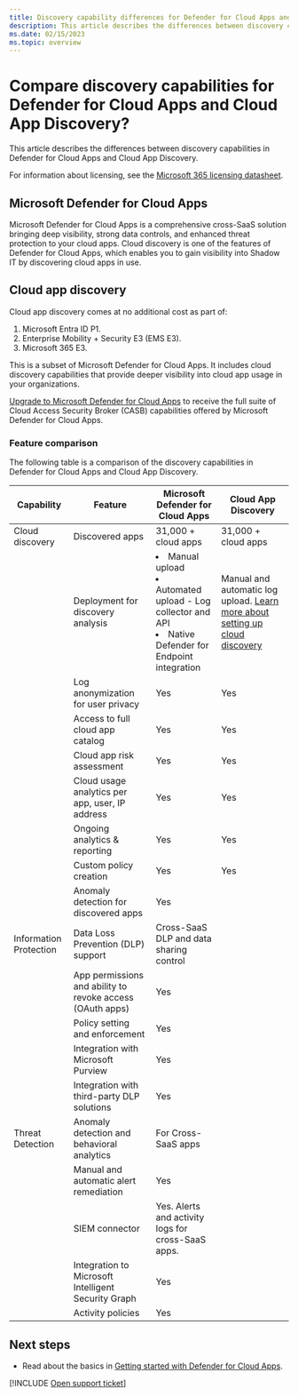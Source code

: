 ```yaml
---
title: Discovery capability differences for Defender for Cloud Apps and Cloud App Discovery
description: This article describes the differences between discovery capabilities in Defender for Cloud Apps and Cloud App Discovery (part of Microsoft Entra ID).
ms.date: 02/15/2023
ms.topic: overview
---
```


# Compare discovery capabilities for Defender for Cloud Apps and Cloud App Discovery?

This article describes the differences between discovery capabilities in Defender for Cloud Apps and Cloud App Discovery.

For information about licensing, see the [Microsoft 365 licensing datasheet](https://aka.ms/M365EnterprisePlans).

## Microsoft Defender for Cloud Apps

Microsoft Defender for Cloud Apps is a comprehensive cross-SaaS solution bringing deep visibility, strong data controls, and enhanced threat protection to your cloud apps. Cloud discovery is one of the features of Defender for Cloud Apps, which enables you to gain visibility into Shadow IT by discovering cloud apps in use.

## Cloud app discovery

Cloud app discovery comes at no additional cost as part of:

1. Microsoft Entra ID P1.
1. Enterprise Mobility + Security E3 (EMS E3).
1. Microsoft 365 E3.
    
This is a subset of Microsoft Defender for Cloud Apps. It includes cloud discovery capabilities that provide deeper visibility into cloud app usage in your organizations.

[Upgrade to Microsoft Defender for Cloud Apps](https://www.microsoft.com/security/business/cloud-apps-defender) to receive the full suite of Cloud Access Security Broker (CASB) capabilities offered by Microsoft Defender for Cloud Apps.

### Feature comparison

The following table is a comparison of the discovery capabilities in Defender for Cloud Apps and Cloud App Discovery.

|Capability|Feature|Microsoft Defender for Cloud Apps| Cloud App Discovery |
|----|----|----|----|
|Cloud discovery|Discovered apps|31,000 + cloud apps|31,000 + cloud apps|
||Deployment for discovery analysis|<li> Manual upload <br> <li> Automated upload - Log collector and API <br> <li> Native Defender for Endpoint integration |Manual and automatic log upload. [Learn more about setting up cloud discovery](set-up-cloud-discovery.md)|
||Log anonymization for user privacy|Yes|Yes|
||Access to full cloud app catalog|Yes|Yes|
||Cloud app risk assessment|Yes|Yes|
||Cloud usage analytics per app, user, IP address|Yes|Yes|
||Ongoing analytics & reporting|Yes|Yes|
||Custom policy creation |Yes|Yes|
||Anomaly detection for discovered apps|Yes||
|Information Protection|Data Loss Prevention (DLP) support|Cross-SaaS DLP and data sharing control||
||App permissions and ability to revoke access (OAuth apps)|Yes||
||Policy setting and enforcement|Yes||
||Integration with Microsoft Purview|Yes||
||Integration with third-party DLP solutions|Yes||
|Threat Detection|Anomaly detection and behavioral analytics|For Cross-SaaS apps||
||Manual and automatic alert remediation|Yes||
||SIEM connector|Yes. Alerts and activity logs for cross-SaaS apps.||
||Integration to Microsoft Intelligent Security Graph|Yes||
||Activity policies|Yes||

## Next steps

- Read about the basics in [Getting started with Defender for Cloud Apps](./get-started.md).

[!INCLUDE [Open support ticket](includes/support.md)]
